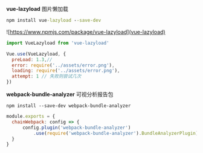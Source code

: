 
**vue-lazyload** 图片懒加载 
```cmd
npm install vue-lazyload --save-dev
```
![https://www.npmjs.com/package/vue-lazyload](vue-lazyload)
```js
import VueLazyload from 'vue-lazyload'

Vue.use(VueLazyload, {
  preLoad: 1.3,//
  error: require('../assets/error.png'),
  loading: require('../assets/error.png'),
  attempt: 1 // 失败则尝试几次
})
```

**webpack-bundle-analyzer** 可视分析报告包 
```
npm install --save-dev webpack-bundle-analyzer
```
```js
module.exports = {
  chainWebpack: config => {
      config.plugin('webpack-bundle-analyzer')
          .use(require('webpack-bundle-analyzer').BundleAnalyzerPlugin)
  }
}
```

